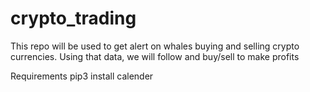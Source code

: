 # crypto_trading


This repo will be used to get alert on whales buying and selling crypto currencies.
Using that data, we will follow and buy/sell to make profits


Requirements
pip3 install calender
